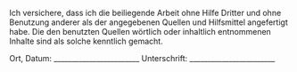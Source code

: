 Ich versichere, dass ich die beiliegende Arbeit ohne Hilfe Dritter und ohne Benutzung anderer als der angegebenen Quellen und Hilfsmittel angefertigt habe. Die den benutzten Quellen wörtlich oder inhaltlich entnommenen Inhalte sind als solche kenntlich gemacht.

Ort, Datum: ________________________                               Unterschrift: ________________________
